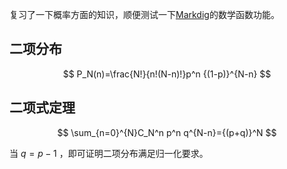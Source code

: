 复习了一下概率方面的知识，顺便测试一下[Markdig](https://github.com/lunet-io/markdig)的数学函数功能。

## 二项分布
$$
P_N(n)=\frac{N!}{n!(N-n)!}p^n {(1-p)}^{N-n}
$$

## 二项式定理
$$
\sum_{n=0}^{N}C_N^n p^n q^{N-n}={(p+q)}^N
$$

当 $q=p-1$ ，即可证明二项分布满足归一化要求。
